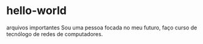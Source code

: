 # hello-world
arquivos importantes
Sou uma pessoa focada no meu futuro, faço curso de tecnólogo de redes de computadores.
